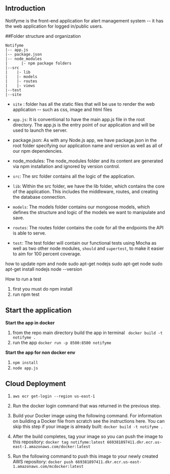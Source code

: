 
## Introduction

Notifyme is the front-end application for alert management system -- it has the web application for logged in/public users.


##Folder structure and organization

```
Notifyme
|-- app.js
|-- package.json 
|-- node_modules
|      |- npm package folders 
|--src
|    |- lib
|    |- models
|    |- routes
|    |- views
|--test
|--site

```


- `site` : folder has all the static files that will be use to render the web application -- such as css, image and html files

- `app.js`: It is conventional to have the main app.js file in the root directory. The app.js is the entry point of our application and will be used to launch the server.
- package.json: As with any Node.js app, we have package.json in the root folder specifying our application name and version as well as all of our npm dependencies.
- node_modules: The node_modules folder and its content are generated via npm installation and ignored by version control.



- `src`: The src folder contains all the logic of the application.
- `lib`: Within the src folder, we have the lib folder, which contains the core of the application. This includes the middleware, routes, and creating the database connection.
- `models`: The models folder contains our mongoose models, which defines the structure and logic of the models we want to manipulate and save.
- `routes`: The routes folder contains the code for all the endpoints the API is able to serve.
- `test`: The test folder will contain our functional tests using Mocha as well as two other node modules, `should` and `supertest`, to make it easier to aim for 100 percent coverage.

how to update npm and node
    sudo apt-get nodejs
    sudo apt-get node
    sudo apt-get install nodejs
    node --version
    
 How to run a test 
 1. first you must do npm install 
 2. run npm test 


## Start the application

**Start the app in docker**

1. from the repo main directory build the app in terminal ` docker build -t notifyme .`
2. run the app `docker run -p 8500:8500 notifyme`

**Start the app for non docker env**

1. `npm install`
2. `node app.js`


## Cloud Deployment

1. `aws ecr get-login --region us-east-1`
2. Run the docker login command that was returned in the previous step.
3. Build your Docker image using the following command. For information on building a Docker file from scratch see the instructions here. You can skip this step if your image is already built:
`docker build -t notifyme . `
4. After the build completes, tag your image so you can push the image to this repository:
`docker tag notifyme:latest 669381897411.dkr.ecr.us-east-1.amazonaws.com/docker:latest`

5. Run the following command to push this image to your newly created AWS repository:
`docker push 669381897411.dkr.ecr.us-east-1.amazonaws.com/mcdocker:latest`